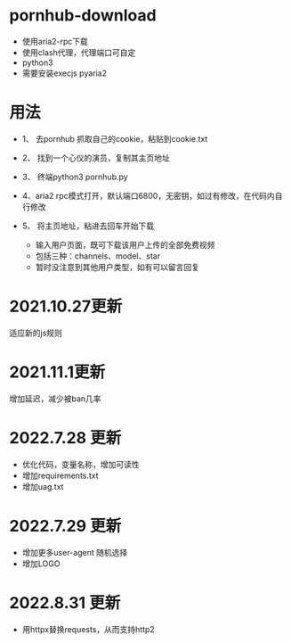 # pornhub-download

-  使用aria2-rpc下载
-  使用clash代理，代理端口可自定
-  python3
-  需要安装execjs pyaria2

# 用法 
- 1、 去pornhub 抓取自己的cookie，粘贴到cookie.txt
- 2、 找到一个心仪的演员，复制其主页地址
- 3、 终端python3 pornhub.py
- 4、aria2 rpc模式打开，默认端口6800，无密钥，如过有修改，在代码内自行修改
- 5、 将主页地址，粘进去回车开始下载

  - 输入用户页面，既可下载该用户上传的全部免费视频
  - 包括三种：channels、model、star
  - 暂时没注意到其他用户类型，如有可以留言回复


# 2021.10.27更新
适应新的js规则

# 2021.11.1更新
增加延迟，减少被ban几率

# 2022.7.28 更新
- 优化代码，变量名称，增加可读性
- 增加requirements.txt
- 增加uag.txt


# 2022.7.29 更新
- 增加更多user-agent 随机选择
- 增加LOGO

# 2022.8.31 更新
- 用httpx替换requests，从而支持http2